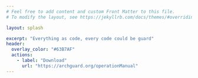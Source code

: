 ```yaml
---
# Feel free to add content and custom Front Matter to this file.
# To modify the layout, see https://jekyllrb.com/docs/themes/#overriding-theme-defaults

layout: splash

excerpt: "Everything as code, every code could be guard"
header:
  overlay_color: "#63B7AF"
  actions:
    - label: "Download"
      url: "https://archguard.org/operationManual"
---
```

